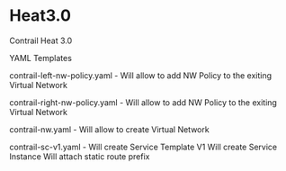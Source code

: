 # Heat3.0
Contrail Heat 3.0


YAML Templates

contrail-left-nw-policy.yaml - Will allow to add NW Policy to the exiting Virtual Network

contrail-right-nw-policy.yaml - Will allow to add NW Policy to the exiting Virtual Network

contrail-nw.yaml - Will allow to create Virtual Network

contrail-sc-v1.yaml - Will create Service Template V1 Will create Service Instance Will attach static route prefix
